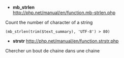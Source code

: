 * **mb_strlen**   
http://php.net/manual/en/function.mb-strlen.php

Count the number of character of a string

```
(mb_strlen(trim($text_summary), 'UTF-8') > 80)
```


* **strstr**
http://php.net/manual/en/function.strstr.php   

Chercher un bout de chaine dans une chaine 